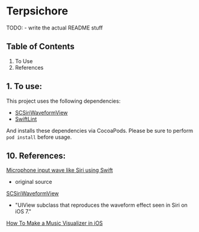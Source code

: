 #  Terpsichore

TODO: - write the actual README stuff

## Table of Contents

1. To Use
10. References

## 1. To use:

This project uses the following dependencies:

* [SCSiriWaveformView](https://github.com/stefanceriu/SCSiriWaveformView)
* [SwiftLint](https://github.com/realm/SwiftLint)

And installs these dependencies via CocoaPods. Please be sure to perform  `pod install` before usage.


## 10. References:

[Microphone input wave like Siri using Swift](https://timrichardson.co/2015/02/microphone-input-wave-like-siri-using-swift/)

* original source

[SCSiriWaveformView](https://github.com/stefanceriu/SCSiriWaveformView)

* "UIView subclass that reproduces the waveform effect seen in Siri on iOS 7."

[How To Make a Music Visualizer in iOS](https://www.raywenderlich.com/2714-how-to-make-a-music-visualizer-in-ios)


